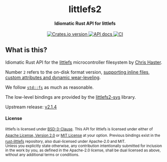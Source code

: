 <h1 align="center">littlefs2</h1>
<div align="center">
 <strong>
   Idiomatic Rust API for littlefs
 </strong>
</div>

<br />

<div align="center">
  <!-- Crates version -->
  <a href="https://crates.io/crates/littlefs2">
    <img src="https://img.shields.io/crates/v/littlefs2.svg?style=flat-square"
    alt="Crates.io version" />
  </a>
  <!-- API docs -->
  <a href="https://docs.rs/littlefs2">
    <img src="https://img.shields.io/badge/docs-latest-blue.svg?style=flat-square"
      alt="API docs" />
  </a>
  <!-- Continuous build -->
  <a href="https://builds.sr.ht/~nickray/littlefs2">
    <img src="https://builds.sr.ht/~nickray/littlefs2.svg"
      alt="CI" />
  </a>
</div>

## What is this?

Idiomatic Rust API for the [littlefs][littlefs] microcontroller filesystem by [Chris Haster][geky].

Number `2` refers to the on-disk format version, [supporting inline files, custom attributes and dynamic wear-leveling][release-notes-2].

We follow [`std::fs`][std-fs] as much as reasonable.

The low-level bindings are provided by the [littlefs2-sys][littlefs2-sys] library.

Upstream release: [v2.1.4][upstream-release]

[geky]: https://github.com/geky
[littlefs]: https://github.com/ARMmbed/littlefs
[release-notes-2]: https://github.com/ARMmbed/littlefs/releases/tag/v2.0.0
[std-fs]: https://doc.rust-lang.org/std/fs/index.html
[littlefs2-sys]: https://lib.rs/littlefs2-sys
[upstream-release]: https://github.com/ARMmbed/littlefs/releases/tag/v2.1.4

#### License

<sup>littlefs is licensed under [BSD-3-Clause](https://github.com/ARMmbed/littlefs/blob/master/LICENSE.md).</sup>
<sup>This API for littlefs is licensed under either of [Apache License, Version 2.0](LICENSE-APACHE) or [MIT License](LICENSE-MIT) at your option.</sup>
<sup>Previous bindings exist in the [rust-littlefs](https://github.com/brandonedens/rust-littlefs) repository, also dual-licensed under Apache-2.0 and MIT.</sup>
<br>
<sub>Unless you explicitly state otherwise, any contribution intentionally submitted for inclusion in the work by you, as defined in the Apache-2.0 license, shall be dual licensed as above, without any additional terms or conditions.</sub>

